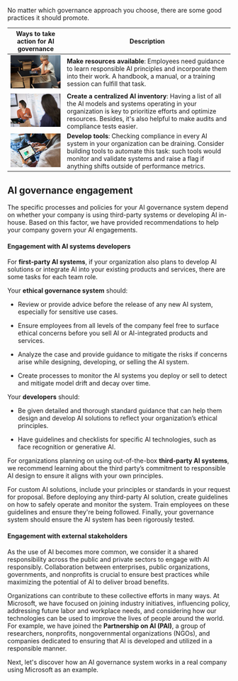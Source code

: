 

No matter which governance approach you choose, there are some good practices it should promote.

|**Ways to take action for AI governance**|**Description**|
|-|-|
|![Image of a person sitting at a desk and reading.](../media/make-resources-available.jpg)|**Make resources available**: Employees need guidance to learn responsible AI principles and incorporate them into their work. A handbook, a manual, or a training session can fulfill that task. |
|![Image of a person working next to a whiteboard in an office.](../media/create-centralized-ai-inventory.jpg)|**Create a centralized AI inventory**: Having a list of all the AI models and systems operating in your organization is key to prioritize efforts and optimize resources. Besides, it's also helpful to make audits and compliance tests easier.|
|![Image of people looking at data on a computer screen.](../media/develop-tools.jpg)|**Develop tools**: Checking compliance in every AI system in your organization can be draining. Consider building tools to automate this task: such tools would monitor and validate systems and raise a flag if anything shifts outside of performance metrics.|

## AI governance engagement

The specific processes and policies for your AI governance system depend on whether your company is using third-party systems or developing AI in-house. Based on this factor, we have provided recommendations to help your company govern your AI engagements.

#### Engagement with AI systems developers

For **first-party AI systems**, if your organization also plans to develop AI solutions or integrate AI into your existing products and services, there are some tasks for each team role.

Your **ethical governance system** should:
* Review or provide advice before the release of any new AI system, especially for sensitive use cases.

* Ensure employees from all levels of the company feel free to surface ethical concerns before you sell AI or AI-integrated products and services.

* Analyze the case and provide guidance to mitigate the risks if concerns arise while designing, developing, or selling the AI system.

* Create processes to monitor the AI systems you deploy or sell to detect and mitigate model drift and decay over time.

Your **developers** should:

* Be given detailed and thorough standard guidance that can help them design and develop AI solutions to reflect your organization’s ethical principles.

* Have guidelines and checklists for specific AI technologies, such as face recognition or generative AI.

For organizations planning on using out-of-the-box **third-party AI systems**, we recommend learning about the third party’s commitment to responsible AI design to ensure it aligns with your own principles.

For custom AI solutions, include your principles or standards in your request for proposal. Before deploying any third-party AI solution, create guidelines on how to safely operate and monitor the system. Train employees on these guidelines and ensure they're being followed. Finally, your governance system should ensure the AI system has been rigorously tested.

#### Engagement with external stakeholders

As the use of AI becomes more common, we consider it a shared responsibility across the public and private sectors to engage with AI responsibly. Collaboration between enterprises, public organizations, governments, and nonprofits is crucial to ensure best practices while maximizing the potential of AI to deliver broad benefits.

Organizations can contribute to these collective efforts in many ways. At Microsoft, we have focused on joining industry initiatives, influencing policy, addressing future labor and workplace needs, and considering how our technologies can be used to improve the lives of people around the world. For example, we have joined the **Partnership on AI (PAI)**, a group of researchers, nonprofits, nongovernmental organizations (NGOs), and companies dedicated to ensuring that AI is developed and utilized in a responsible manner.

Next, let's discover how an AI governance system works in a real company using Microsoft as an example.
